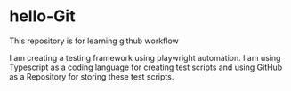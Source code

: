 # hello-Git
This repository is for learning github workflow

I am creating a testing framework using playwright automation.
I am using Typescript as a coding language for creating test scripts and using GitHub as a Repository for storing these test scripts.
